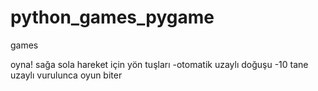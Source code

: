 # python_games_pygame
games

oyna! 
sağa sola hareket için yön tuşları
-otomatik uzaylı doğuşu
-10 tane uzaylı vurulunca oyun biter
